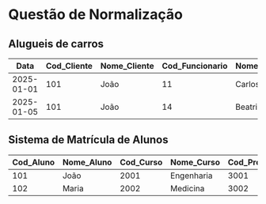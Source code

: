 # Questão de Normalização

## Alugueis de carros

| Data       | Cod_Cliente | Nome_Cliente | Cod_Funcionario | Nome_Funcionario | Cod_Veiculo | Modelo_Veiculo | Marca_Veiculo | Aluguel_Valor | Aluguel_Tempo | Endereco_Cliente      | Endereco_Funcionario  |
| ---------- | ----------- | ------------ | --------------- | ---------------- | ----------- | -------------- | ------------- | ------------- | ------------- | --------------------- | --------------------- |
| 2025-01-01 | 101         | João         | 11              | Carlos           | 201         | Fusca          | Volkswagen    | 100,00        | 2 dias        | Rua A, 123, São Paulo | Rua B, 456, São Paulo |
| 2025-01-05 | 101         | João         | 14              | Beatriz          | 202         | Gol            | Volkswagen    | 120,00        | 3 dias        | Rua A, 123, São Paulo | Rua F, 678, Curitiba  |

## Sistema de Matrícula de Alunos

| Cod_Aluno | Nome_Aluno | Cod_Curso | Nome_Curso | Cod_Professor | Nome_Professor | Semestre | Cod_Materia | Nome_Materia | Preco_Materia | Preco_Desconto | Total_Matricula | Forma_Pagamento | Status_Matricula | Tipo_Aluno | Campus | Periodo |
| --------- | ---------- | --------- | ---------- | ------------- | -------------- | -------- | ----------- | ------------ | ------------- | -------------- | --------------- | --------------- | ---------------- | ---------- | ------ | ------- |
| 101       | João       | 2001      | Engenharia | 3001          | Carlos         | 2025-1   | 5001        | Cálculo I    | 1000,00       | 100,00         | 900,00          | Cartão          | Ativa            | Regular    | SP     | Noturno |
| 102       | Maria      | 2002      | Medicina   | 3002          | Beatriz        | 2025-1   | 5002        | Biologia     | 1500,00       | 150,00         | 135,00          | Boleto          | Inativa          | Regular    | RJ     | Diurno  |
